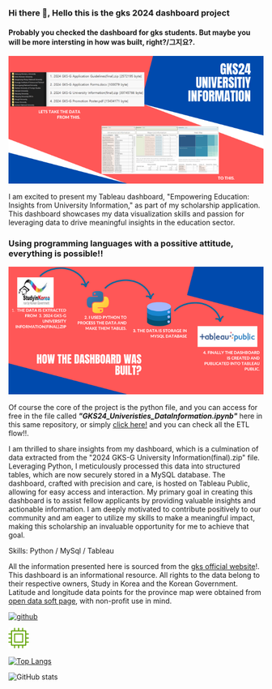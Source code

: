 ### Hi there 👋, Hello this is the gks 2024 dashboard project
#### Probably you checked the dashboard for gks students. But maybe you will be more intersting in how was built, right?/그지요?.
![Probably you checked the dashboard for gks students. But maybe you will be more intersting in how.](https://github.com/JASorianoHernandez/gks24_UniversityDataInformationProject/blob/main/images/gks24UniversitiyInformationBanner1.png)

I am excited to present my Tableau dashboard, "Empowering Education: Insights from University Information," as part of my scholarship application. This dashboard showcases my data visualization skills and passion for leveraging data to drive meaningful insights in the education sector.

### Using programming languages with a possitive attitude, everything is possible!!

![Using programming languages with a possitive attitude, everything is possible!!](https://github.com/JASorianoHernandez/gks24_UniversityDataInformationProject/blob/main/images/gks24UniversitiyInformationBanner2.png)

Of course the core of the project is the python file, and you can access for free in the file called ***"GKS24_Univeristies_DataInformation.ipynb"*** here in this same repository, or simply [click here!](https://github.com/JASorianoHernandez/gks24_UniversityDataInformationProject/blob/main/GKS24_Univeristies_DataInformation.ipynb) and you can check all the ETL flow!!.

I am thrilled to share insights from my dashboard, which is a culmination of data extracted from the "2024 GKS-G University Information(final).zip" file. Leveraging Python, I meticulously processed this data into structured tables, which are now securely stored in a MySQL database. The dashboard, crafted with precision and care, is hosted on Tableau Public, allowing for easy access and interaction. My primary goal in creating this dashboard is to assist fellow applicants by providing valuable insights and actionable information. I am deeply motivated to contribute positively to our community and am eager to utilize my skills to make a meaningful impact, making this scholarship an invaluable opportunity for me to achieve that goal.

Skills: Python / MySql / Tableau 

All the information presented here is sourced from the [gks official website](https://www.studyinkorea.go.kr/ko/scholarship/Gks1NoticeDetail.do?nttId=4135)!. This dashboard is an informational resource. All rights to the data belong to their respective owners, Study in Korea and the Korean Government. Latitude and longitude data points for the province map were obtained from [open data soft page](https://data.opendatasoft.com/explore/dataset/geonames-postal-code%40public/export/?refine.country_code=KR), with non-profit use in mind.


[<img src='https://cdn.jsdelivr.net/npm/simple-icons@3.0.1/icons/github.svg' alt='github' height='40'>](https://github.com/JASorianoHernandez)  

<a href='https://docs.github.com/en/developers'><img src='https://raw.githubusercontent.com/acervenky/animated-github-badges/master/assets/devbadge.gif' width='40' height='40'></a> 

[![Top Langs](https://github-readme-stats.vercel.app/api/top-langs/?username=JASorianoHernandez)](https://github.com/anuraghazra/github-readme-stats)

![GitHub stats](https://github-readme-stats.vercel.app/api?username=JASorianoHernandez&show_icons=true)  

